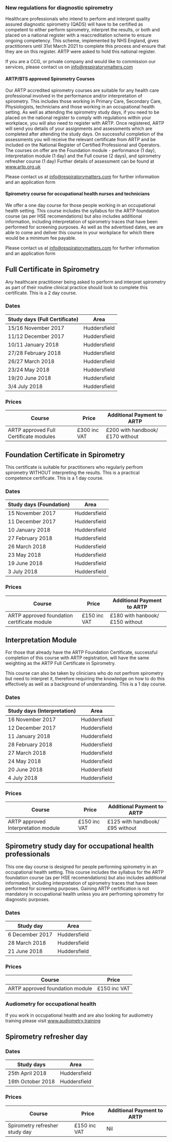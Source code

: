 ### New regulations for diagnostic spirometry

Healthcare professionals who intend to perform and interpret quality assured diagnostic spirometry (QADS) will have to be certified as competent to either perform spirometry, interpret the results, or both and placed on a national register with a reaccreditation scheme to ensure ongoing competency. This scheme, implemented by NHS England, gives practitioners until 31st March 2021 to complete this process and ensure that they are on this register. ARTP were asked to hold this national register.

If you are a CCG, or private company and would like to commission our services, please contact us on info@respiratorymatters.com

#### ARTP/BTS approved Spirometry Courses

Our ARTP accredited spirometry courses are suitable for any health care professional involved in the performance and/or interpretation of spirometry. This includes those working in Primary Care, Secondary Care, Physiologists, technicians and those working in an occupational health setting. As well as attending the spirometry study days, if you need to be placed on the national register to comply with regulations within your workplace, you will also need to register with ARTP. Once registered, ARTP will send you details of your assignments and assessments which are completed after attending the study days. On successful completion of the assessments you will receive the relevant certificate from ARTP and be included on the National Register of Certified Professional and Operators. The courses on offer are the  Foundation module - performance (1 day),  interpretation module (1 day) and the Full course (2 days), and spirometry refresher course (1 day) Further details of assessment can be found at www.artp.org.uk

Please contact us at info@respiratorymatters.com for further information and an application form


#### Spirometry course for occupational health nurses and technicians

We offer a one day course for those people working in an occupational health setting. This course includes the syllabus for the ARTP foundation course (as per HSE recomendations) but also includes additional information, including interpretation of spirometry traces that have been performed for screening purposes. As well as the advertised dates, we are able to come and deliver this course in your workplace for which there would be a minimum fee payable.

Please contact us at info@respiratorymatters.com for further information and an application form


## Full Certificate in Spirometry

Any healthcare practitioner being asked to perform and interpret spirometry as part of their routine clinical practice should look to complete this certificate. This is a 2 day course.

### Dates

| Study days (Full Certificate) | Area          |
|--------------------------------|--------------|
|15/16 November 2017             | Huddersfield |
|11/12 December 2017             | Huddersfield |
|10/11 January 2018              | Huddersfield |
|27/28 February 2018             |  Huddersfield|
|26/27 March 2018                | Huddersfield |
|23/24 May 2018                  | Huddersfield |
|19/20 June 2018                 | Huddersfield |
|3/4 July 2018                   | Huddersfield |

### Prices

| Course                                  | Price        | Additional Payment to ARTP     |
|-----------------------------------------|------------- |--------------------------------|
| ARTP approved Full Certificate modules  |£300 inc VAT  | £200 with handbook/£170 without|


## Foundation Certificate in Spirometry

This certificate is suitable for practitioners who regularly perfrom spirometry WITHOUT interpreting the results. This is a practical competence certificate. This is a 1 day course.

### Dates

| Study days (Foundation)  | Area         |
|--------------------------|--------------|
|15 November 2017          | Huddersfield |
|11 December 2017          | Huddersfield |
|10 January 2018           | Huddersfield |
|27 February 2018          | Huddersfield |
|26 March 2018             | Huddersfield |
|23 May 2018               | Huddersfield |
|19 June 2018              | Huddersfield |
|3 July 2018               | Huddersfield |

### Prices

| Course                                     | Price          | Additional Payment to ARTP   |
|--------------------------------------------|----------------|------------------------------|
| ARTP approved foundation certificate module| £150 inc VAT   |£180 with hanbook/£150 without|


## Interpretation Module

For those that already have the ARTP Foundation Certificate, successful completion of this course with ARTP registration, will have the same weighting as the ARTP Full Certificate in Spirometry.

This course can also be taken by clinicians who do not perfrom spirometry but need to interpret it, therefore requiring the knowledge on how to do this effectively as well as a background of understanding. This is a 1 day course.

### Dates

| Study days (Interpretation) | Area         |
|-----------------------------|--------------|
|16 November 2017             | Huddersfield |
|12 December 2017             | Huddersfield |
|11 January 2018              | Huddersfield |
|28 February 2018             | Huddersfield |
|27 March 2018                | Huddersfield |
|24 May 2018                  | Huddersfield |
|20 June 2018                 | Huddersfield |
| 4 July 2018                 | Huddersfield |

### Prices

| Course                                     | Price          | Additional Payment to ARTP   |
|--------------------------------------------|----------------|------------------------------|
| ARTP approved Interpretation module        | £150 inc VAT   |£125 with handbook/£95 without|


## Spirometry study day for occupational health professionals

This one day course is designed for people performing spirometry in an occupational health setting. This course includes the syllabus for the ARTP foundation course (as per HSE recomendations) but also includes additional information, including interpretation of spirometry traces that have been performed for screening purposes. Gaining ARTP certification is not mandatory in occupational health unless you are perfroming spirometry for diagnostic purposes.

### Dates

| Study day                | Area         |
|--------------------------|--------------|
|6 December 2017           | Huddersfield |
|28 March 2018             | Huddersfield |
|21 June 2018              | Huddersfield |

### Prices

| Course                            | Price          |
|-----------------------------------|----------------|
| ARTP approved foundation module   | £150 inc VAT   |


### Audiometry for occupational health
  
If you work in occupational health and are also looking for audiometry training please visit www.audiometry.training
 
## Spirometry refresher day

### Dates

| Study days                  | Area         |
|-----------------------------|--------------|
| 25th April 2018             | Huddersfield |
| 16th October 2018           | Huddersfield |

### Prices

| Course                                     | Price          | Additional Payment to ARTP|
|--------------------------------------------|----------------|---------------------------|
| Spirometry refresher  study day            | £150 inc VAT   | Nil                       |
